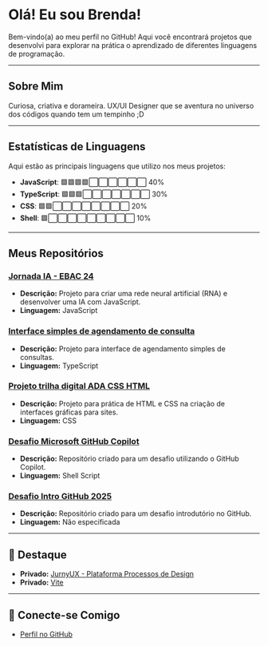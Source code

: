 # Olá! Eu sou Brenda!

Bem-vindo(a) ao meu perfil no GitHub! Aqui você encontrará projetos que desenvolvi para explorar na prática o aprendizado de diferentes linguagens de programação.

---

## Sobre Mim

Curiosa, criativa e dorameira. UX/UI Designer que se aventura no universo dos códigos quando tem um tempinho ;D

---

## Estatísticas de Linguagens

Aqui estão as principais linguagens que utilizo nos meus projetos:

- **JavaScript**: 🟩🟩🟩🟩⬜⬜⬜⬜⬜⬜ 40%
- **TypeScript**: 🟩🟩🟩⬜⬜⬜⬜⬜⬜⬜ 30%
- **CSS**: 🟩🟩⬜⬜⬜⬜⬜⬜⬜⬜ 20%
- **Shell**: 🟩⬜⬜⬜⬜⬜⬜⬜⬜⬜ 10%

---

## Meus Repositórios

### [Jornada IA - EBAC 24](https://github.com/a-mo-ra/Jornada-IA---EBAC-24)
- **Descrição:** Projeto para criar uma rede neural artificial (RNA) e desenvolver uma IA com JavaScript.
- **Linguagem:** JavaScript

### [Interface simples de agendamento de consulta](https://github.com/a-mo-ra/Interface-simples-de-agendamendo-de-consulta)
- **Descrição:** Projeto para interface de agendamento simples de consultas.
- **Linguagem:** TypeScript

### [Projeto trilha digital ADA CSS HTML](https://github.com/a-mo-ra/Projeto-trilha-digital-ADA-CSS-HTML)
- **Descrição:** Projeto para prática de HTML e CSS na criação de interfaces gráficas para sites.
- **Linguagem:** CSS

### [Desafio Microsoft GitHub Copilot](https://github.com/a-mo-ra/desafio-microsoft-github-copilot)
- **Descrição:** Repositório criado para um desafio utilizando o GitHub Copilot.
- **Linguagem:** Shell Script

### [Desafio Intro GitHub 2025](https://github.com/a-mo-ra/desafio-intro-github-2025)
- **Descrição:** Repositório criado para um desafio introdutório no GitHub.
- **Linguagem:** Não especificada

---

## 🌟 Destaque

- **Privado:** [JurnyUX - Plataforma Processos de Design](#)
- **Privado:** [Vite](#)

---

## 🚀 Conecte-se Comigo
- [Perfil no GitHub](https://www.linkedin.com/in/be-moreno/)

